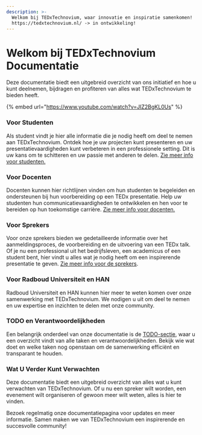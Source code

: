 ```yaml
---
description: >-
  Welkom bij TEDxTechnovium, waar innovatie en inspiratie samenkomen!
  https://tedxtechnovium.nl/ -> in ontwikkeling!
---
```


# Welkom bij TEDxTechnovium Documentatie

Deze documentatie biedt een uitgebreid overzicht van ons initiatief en hoe u kunt deelnemen, bijdragen en profiteren van alles wat TEDxTechnovium te bieden heeft.

{% embed url="https://www.youtube.com/watch?v=JIZ2BgKL0Us" %}

### Voor Studenten

Als student vindt je hier alle informatie die je nodig heeft om deel te nemen aan TEDxTechnovium. Ontdek hoe je uw projecten kunt presenteren en uw presentatievaardigheden kunt verbeteren in een professionele setting. Dit is uw kans om te schitteren en uw passie met anderen te delen. [Zie meer info voor studenten.](info-studenten/)

### Voor Docenten

Docenten kunnen hier richtlijnen vinden om hun studenten te begeleiden en ondersteunen bij hun voorbereiding op een TEDx presentatie. Help uw studenten hun communicatievaardigheden te ontwikkelen en hen voor te bereiden op hun toekomstige carrière. [Zie meer info voor docenten.](info-docenten/)

### Voor Sprekers

Voor onze sprekers bieden we gedetailleerde informatie over het aanmeldingsproces, de voorbereiding en de uitvoering van een TEDx talk. Of je nu een professional uit het bedrijfsleven, een academicus of een student bent, hier vindt u alles wat je nodig heeft om een inspirerende presentatie te geven. [Zie meer info voor de sprekers](info-sprekers.md).

### Voor Radboud Universiteit en HAN

Radboud Universiteit en HAN kunnen hier meer te weten komen over onze samenwerking met TEDxTechnovium. We nodigen u uit om deel te nemen en uw expertise en inzichten te delen met onze community.

### TODO en Verantwoordelijkheden

Een belangrijk onderdeel van onze documentatie is de [TODO-sectie](https://github.com/users/technoviumunlimited/projects/4/views/1), waar u een overzicht vindt van alle taken en verantwoordelijkheden. Bekijk wie wat doet en welke taken nog openstaan om de samenwerking efficiënt en transparant te houden.

### Wat U Verder Kunt Verwachten

Deze documentatie biedt een uitgebreid overzicht van alles wat u kunt verwachten van TEDxTechnovium. Of u nu een spreker wilt worden, een evenement wilt organiseren of gewoon meer wilt weten, alles is hier te vinden.

Bezoek regelmatig onze documentatiepagina voor updates en meer informatie. Samen maken we van TEDxTechnovium een inspirerende en succesvolle community!
